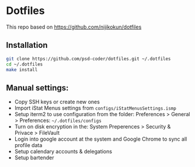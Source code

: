 # Dotfiles

This repo based on https://github.com/nijikokun/dotfiles

## Installation

```bash
git clone https://github.com/psd-coder/dotfiles.git ~/.dotfiles
cd ~/.dotfiles
make install
```

## Manual settings:

* Copy SSH keys or create new ones
* Import iStat Menus settings from `configs/iStatMenusSettings.ismp`
* Setup iterm2 to use configuration from the folder: Preferences > General > Preferences: `~/.dotfiles/configs`
* Turn on disk encryption in the: System Preperences > Security & Privace > FileVault
* Login into google account at the system and Google Chrome to sync all profile data
* Setup calendary accounts & delegations
* Setup bartender